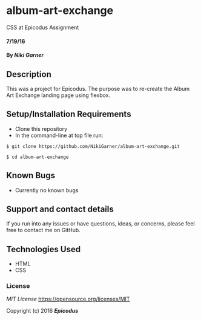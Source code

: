 # album-art-exchange
CSS at Epicodus Assignment

#### 7/19/16

#### By _**Niki Garner**_

## Description
This was a project for Epicodus. The purpose was to re-create  the  Album Art Exchange landing page using flexbox.
## Setup/Installation Requirements

* Clone this repository
* In the command-line at top file run:
```
$ git clone https://github.com/NikiGarner/album-art-exchange.git
```
```
$ cd album-art-exchange
```

## Known Bugs

* Currently no known bugs

## Support and contact details

If you run into any issues or have questions, ideas, or concerns, please feel free to contact me on GitHub.

## Technologies Used

* HTML
* CSS


### License

*MIT License*
<a href="https://opensource.org/licenses/MIT">https://opensource.org/licenses/MIT</a>

Copyright (c) 2016 **_Epicodus_**

